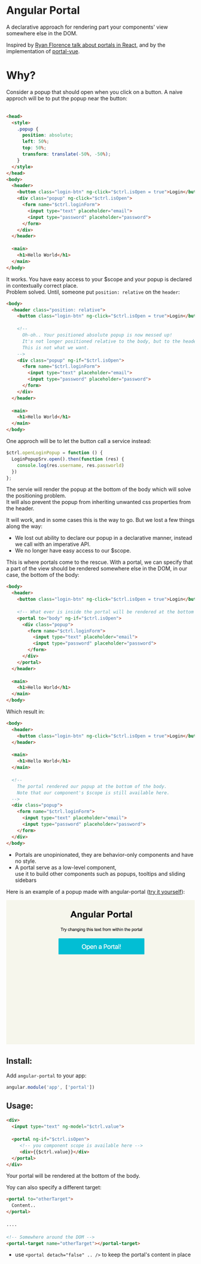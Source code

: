 # Angular Portal
A declarative approach for rendering part your components' view somewhere else in the DOM.

Inspired by [Ryan Florence talk about portals in React](https://youtu.be/z5e7kWSHWTg?t=15m21s),
and by the implementation of [portal-vue](https://github.com/LinusBorg/portal-vue).

# Why?

Consider a popup that should open when you click on a button.
A naive approch will be to put the popup near the button: 
```html

<head>
  <style>
    .popup {
      position: absolute;
      left: 50%;
      top: 50%;
      transform: translate(-50%, -50%);
    }
  </style>
</head>
<body>
  <header>
    <button class="login-btn" ng-click="$ctrl.isOpen = true">Login</button>
    <div class="popup" ng-click="$ctrl.isOpen">
      <form name="$ctrl.loginForm">
        <input type="text" placeholder="email">
        <input type="password" placeholder="password">
      </form>
    </div>
  </header>

  <main>
    <h1>Hello World</h1>
  </main>
</body>
```

It works. You have easy access to your $scope and your popup is declared in contextually correct place. <br>
Problem solved. Until, someone put `position: relative` on the `header`:

```html
<body>
  <header class="position: relative">
    <button class="login-btn" ng-click="$ctrl.isOpen = true">Login</button>

    <!--
      Oh-oh.. Your positioned absolute popup is now messed up!
      It's not longer positioned relative to the body, but to the header.
      This is not what we want.
    -->
    <div class="popup" ng-if="$ctrl.isOpen">
      <form name="$ctrl.loginForm">
        <input type="text" placeholder="email">
        <input type="password" placeholder="password">
      </form>
    </div>
  </header>

  <main>
    <h1>Hello World</h1>
  </main>
</body>
```



One approch will be to let the button call a service instead:

```js
$ctrl.openLoginPopup = function () {
  LoginPopupSrv.open().then(function (res) {
    console.log(res.username, res.passworld) 
  })
};
```

The servie will render the popup at the bottom of the body which will solve the positioning problem. <br>
It will also prevent the popup from inheriting unwanted css properties from the header.

It will work, and in some cases this is the way to go.
But we lost a few things along the way:
* We lost out ability to declare our popup in a declarative manner, instead we call with an imperative API.
* We no longer have easy access to our $scope.
 

This is where portals come to the rescue. With a portal, we can specify that a part of the view should be rendered somewhere else in the DOM,
in our case, the bottom of the body:

```html
<body>
  <header>
    <button class="login-btn" ng-click="$ctrl.isOpen = true">Login</button>

    <!-- What ever is inside the portal will be rendered at the bottom of the body -->
    <portal to="body" ng-if="$ctrl.isOpen">
      <div class="popup">
        <form name="$ctrl.loginForm">
          <input type="text" placeholder="email">
          <input type="password" placeholder="password">
        </form>
      </div>
    </portal>
  </header>

  <main>
    <h1>Hello World</h1>
  </main>
</body>
```

Which result in:

```html
<body>
  <header>
    <button class="login-btn" ng-click="$ctrl.isOpen = true">Login</button>
  </header>

  <main>
    <h1>Hello World</h1>
  </main>

  <!--
    The portal rendered our popup at the bottom of the body.
    Note that our component's $scope is still available here.
  -->
  <div class="popup">
    <form name="$ctrl.loginForm">
      <input type="text" placeholder="email">
      <input type="password" placeholder="password">
    </form>
  </div>
</body>
```

- Portals are unopinionated, they are behavior-only components and have no style.
- A portal serve as a low-level component, <br>
use it to build other components such as popups, tooltips and sliding sidebars

Here is an example of a popup made with angular-portal ([try it yourself](https://github.com/asfktz/angular-portal/tree/master/examples/basic)):

<img src="./showoff.gif">

## Install:
Add `angular-portal` to your app:
```js
angular.module('app', ['portal'])
```

## Usage:

```html
<div>
  <input type="text" ng-model="$ctrl.value">

  <portal ng-if="$ctrl.isOpen">
     <!-- you component scope is available here -->
     <div>{{$ctrl.value}}</div>
  </portal>
</div>
```

Your portal will be rendered at the bottom of the body.

Yoy can also specify a different target:

```html
<portal to="otherTarget">
  Content..
</portal>

....

<!-- Somewhere around the DOM -->
<portal-target name="otherTarget"></portal-target>
```

- use `<portal detach="false" .. />` to keep the portal's content in place